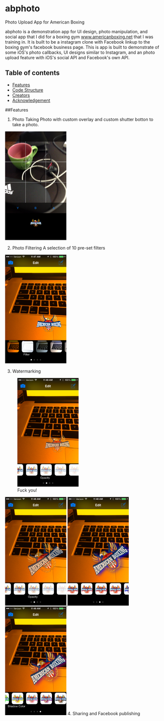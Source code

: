 # abphoto
Photo Upload App for American Boxing

abphoto is a demonstration app for UI design, photo manipulation, and social app that I did for a boxing gym www.americanboxing.net that I was training in.  It is built to be a instagram clone with Facebook linkup to the boxing gym's facebook business page.  This is app is built to demonstrate of some iOS's photo callbacks, UI designs similar to Instagram, and an photo upload feature with iOS's social API and Facebook's own API.  

## Table of contents

- [Features](#features)
- [Code Structure](#code)
- [Creators](#creators)
- [Acknowledgement](#acknowledge)

##Features
1. Photo Taking
Photo with custom overlay and custom shutter botton to take a photo.  
<span>
<a href="url"><img src="screenshots/camera%20overlay.PNG" height="355" width="200" ></a>
</span>

2. Photo Filtering
A selection of 10 pre-set filters
<span>
<a href="url"><img src="screenshots/filter.PNG" height="355" width="200" ></a>
</span>

3. Watermarking

<span>
<figure>
  <a href="screenshots/logo%20opacity.PNG">
    <img src="screenshots/logo%20opacity.PNG" height="355" width="200" alt="Change Logo Opacity from 100% to 20%" title="Change Logo Opacity">
  </a>
<figcaption> Fuck you!</figcaption>
</figure>


<a href="screenshots/logo%20sizing%20rotation.PNG">
  <img src="screenshots/logo%20sizing%20rotation.PNG" height="355" width="200" alt="Moving sizing and rotation of watermark" title="Moving sizing and rotation of watermark">
</a>
<a href="screenshots/logo%20drop%20shadow.PNG"><img src="screenshots/logo%20drop%20shadow.PNG" height="355" width="200" ></a>
<a href="screenshots/logo%20drop%20shadow%202.PNG"><img src="screenshots/logo%20drop%20shadow%202.PNG" height="355" width="200" ></a>
</span>
4. Sharing and Facebook publishing 

